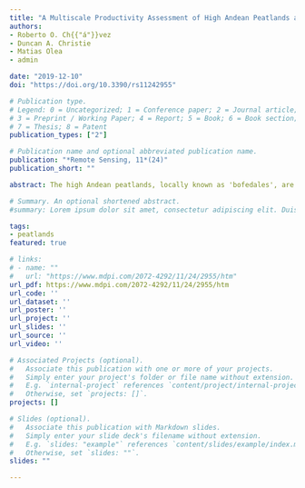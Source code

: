 ```yaml
---
title: "A Multiscale Productivity Assessment of High Andean Peatlands across the Chilean Altiplano Using 31 Years of Landsat Imagery"
authors:
- Roberto O. Ch{{"á"}}vez
- Duncan A. Christie
- Matias Olea
- admin

date: "2019-12-10"
doi: "https://doi.org/10.3390/rs11242955"

# Publication type.
# Legend: 0 = Uncategorized; 1 = Conference paper; 2 = Journal article;
# 3 = Preprint / Working Paper; 4 = Report; 5 = Book; 6 = Book section;
# 7 = Thesis; 8 = Patent
publication_types: ["2"]

# Publication name and optional abbreviated publication name.
publication: "*Remote Sensing, 11*(24)"
publication_short: ""

abstract: The high Andean peatlands, locally known as 'bofedales', are a unique type of wetland distributed across the high-elevation South American Altiplano plateau. This extensive peatland network stores significant amounts of carbon, regulates local and regional hydrological cycles, supports habitats for a variety of plant and animal species, and has provided critical water and forage resources for the livestock of the indigenous Aymara communities for thousands of years. Nevertheless, little is known about the productivity dynamics of the high Andean peatlands, particularly in the drier western Altiplano region bordering the Atacama desert. Here, we provide the first digital peatland inventory and multiscale productivity assessment for the entire western Altiplano (63,705 km2) using 31 years of Landsat data (about 9000 scenes) and a non-parametric approach for estimating phenological metrics. We identified 5665 peatland units, covering an area of 510 km2, and evaluated the spatiotemporal productivity patterns at the regional, peatland polygon, and individual pixel scales. The regional assessment shows that the peatland areas and peatlands with higher productivity are concentrated towards the northern part of our study region, which is consistent with the Altiplano north-south aridity gradient. Regional patterns further reveal that the last seven years (2011-2017) have been the most productive period over the past three decades. While individual pixels show contrasting patterns of reductions and gains in local productivity during the most recent time period, most of the study area has experienced increases in annual productivity, supporting the regional results. Our novel database can be used not only to explore future research questions related to the social, biological, and hydrological influences on peatland productivity patterns, but also to provide technical support for the sustainable development of livestock practices and conservation and water management policy in the Altiplano region.

# Summary. An optional shortened abstract.
#summary: Lorem ipsum dolor sit amet, consectetur adipiscing elit. Duis posuere tellus ac convallis #placerat. Proin tincidunt magna sed ex sollicitudin condimentum.

tags:
- peatlands
featured: true

# links:
# - name: ""
#   url: "https://www.mdpi.com/2072-4292/11/24/2955/htm"
url_pdf: https://www.mdpi.com/2072-4292/11/24/2955/htm
url_code: ''
url_dataset: ''
url_poster: ''
url_project: ''
url_slides: ''
url_source: ''
url_video: ''

# Associated Projects (optional).
#   Associate this publication with one or more of your projects.
#   Simply enter your project's folder or file name without extension.
#   E.g. `internal-project` references `content/project/internal-project/index.md`.
#   Otherwise, set `projects: []`.
projects: []

# Slides (optional).
#   Associate this publication with Markdown slides.
#   Simply enter your slide deck's filename without extension.
#   E.g. `slides: "example"` references `content/slides/example/index.md`.
#   Otherwise, set `slides: ""`.
slides: ""

---
```

